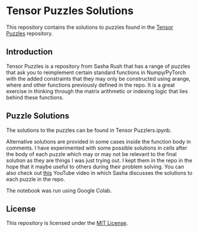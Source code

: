 # Tensor Puzzles Solutions

This repository contains the solutions to puzzles found in the [Tensor Puzzles](https://github.com/srush/Tensor-Puzzles) repository.


## Introduction

Tensor Puzzles is a repository from Sasha Rush that has a range of puzzles that ask you to reimplement certain standard functions in Numpy/PyTorch with the added constraints that they may only be constructed using arange, where and other functions previously defined in the repo. It is a great exercise in thinking through the matrix arithmetic or indexing logic that lies behind these functions.

## Puzzle Solutions

The solutions to the puzzles can be found in Tensor Puzzlers.ipynb.

Alternative solutions are provided in some cases inside the function body in comments. I have experimented with some possible solutions in cells after the body of each puzzle which may or may not be relevant to the final solution as they are things I was just trying out. I kept them in the repo in the hope that it maybe useful to others during their problem solving. You can also check out [this](https://www.youtube.com/watch?v=Hafo7hIl8MU) YouTube video in which Sasha discusses the solutions to each puzzle in the repo.

The notebook was run using Google Colab.

## License

This repository is licensed under the [MIT License](LICENSE).
